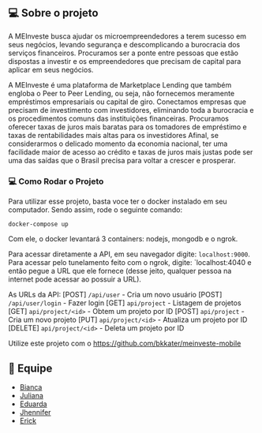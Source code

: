 ## 💻 Sobre o projeto

A MEInveste busca ajudar os microempreendedores a terem sucesso em seus negócios, levando segurança e descomplicando a burocracia dos serviços financeiros.
Procuramos ser a ponte entre pessoas que estão dispostas a investir e os empreendedores que precisam de capital para aplicar em seus negócios.

A MEInveste é uma plataforma de Marketplace Lending que também engloba o Peer to Peer Lending, ou seja, não fornecemos meramente empréstimos empresariais ou capital de giro.
Conectamos empresas que precisam de investimento com investidores, eliminando toda a burocracia e os procedimentos comuns das instituições financeiras.
Procuramos oferecer taxas de juros mais baratas para os tomadores de empréstimo e taxas de rentabilidades mais altas para os investidores
Afinal, se considerarmos o delicado momento da economia nacional, ter uma facilidade maior de acesso ao crédito e taxas de juros mais justas pode ser uma das saídas que o Brasil precisa para voltar a crescer e prosperar.

### 💻 Como Rodar o Projeto
Para utilizar esse projeto, basta voce ter o docker instalado em seu computador.
Sendo assim, rode o seguinte comando:

`docker-compose up`

Com ele, o docker levantará 3 containers: nodejs, mongodb e o ngrok.

Para acessar diretamente a API, em seu navegador digite: `localhost:9000`.
Para acessar pelo tunelamento feito com o ngrok, digite: `localhost:4040  e então pegue a URL que ele fornece (desse jeito, qualquer pessoa na internet pode acessar ao possuir a URL).

As URLs da API:
[POST] `/api/user` - Cria um novo usuário
[POST] `/api/user/login` - Fazer login
[GET] `api/project` - Listagem de projetos
[GET] `api/project/<id>` - Obtem um projeto por ID
[POST] `api/project` - Cria um novo projeto
[PUT] `api/project/<id>` - Atualiza um projeto por ID
[DELETE] `api/project/<id>` - Deleta um projeto por ID

Utilize este projeto com o https://github.com/bkkater/meinveste-mobile

## 🤖 Equipe
- [Bianca](https://github.com/bkkater)
- [Juliana](https://www.linkedin.com/in/juliana-talita-b683581b2/)
- [Eduarda](https://www.linkedin.com/in/eduarda-barboza-tavares-612a55159/)
- [Jhennifer](https://www.linkedin.com/in/jhennifer-pimentel-0518171b2/)
- [Erick](https://github.com/ErickGledson)
